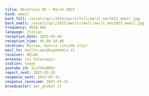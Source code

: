```yaml
---
title: Obiettivo DX — March 2023
kind: email
back_full: /assets/qsl/2023/awrit/full/awrit_mar2023_email.jpg
back_small: /assets/qsl/2023/awrit/small/awrit_mar2023_email.jpg
frequency: 9610 kHz
language: Italian
reception_date: 2023-03-26
reception_time: 09.00-10.00
location: Moscow, Russia (inside city)
mail_to: mailto:awr@hopemedia.it
receiver: BELKA
antenna: its telescopic
station: nauen
youtube_id: ILa7UbuDM2U
report_sent: 2023-03-26
responce_sent: 2023-03-31
responce_received: 2023-03-31
broadcaster: awr_global_it
---
```

